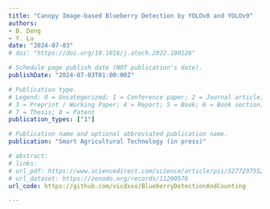 ```yaml
---
title: "Canopy Image-based Blueberry Detection by YOLOv8 and YOLOv9"
authors: 
- B. Deng
- Y. Lu
date: "2024-07-03"
# doi: "https://doi.org/10.1016/j.atech.2022.100126"

# Schedule page publish date (NOT publication's date).
publishDate: "2024-07-03T01:00:00Z"

# Publication type.
# Legend: 0 = Uncategorized; 1 = Conference paper; 2 = Journal article;
# 3 = Preprint / Working Paper; 4 = Report; 5 = Book; 6 = Book section;
# 7 = Thesis; 8 = Patent
publication_types: ["1"]

# Publication name and optional abbreviated publication name.
publication: "Smart Agricultural Technology (in press)"

# abstract: 
# links:
# url_pdf: https://www.sciencedirect.com/science/article/pii/S2772375524000789
# url_dataset: https://zenodo.org/records/11200576
url_code: https://github.com/vicdxxx/BlueberryDetectionAndCounting

---
```


